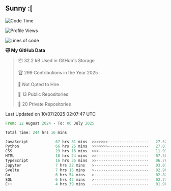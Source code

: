 ## Sunny :[

<!--START_SECTION:waka-->
![Code Time](http://img.shields.io/badge/Code%20Time-245%20hrs%2058%20mins-blue)

![Profile Views](http://img.shields.io/badge/Profile%20Views-7-blue)

![Lines of code](https://img.shields.io/badge/From%20Hello%20World%20I%27ve%20Written-273.8%20thousand%20lines%20of%20code-blue)

**🐱 My GitHub Data** 

> 📦 32.2 kB Used in GitHub's Storage 
 > 
> 🏆 299 Contributions in the Year 2025
 > 
> 🚫 Not Opted to Hire
 > 
> 📜 13 Public Repositories 
 > 
> 🔑 20 Private Repositories 
 > 

 Last Updated on 10/07/2025 02:07:47 UTC
<!--END_SECTION:waka-->

<!--START_SECTION:code-->

```rust
From: 12 August 2024 - To: 06 July 2025

Total Time: 244 hrs 16 mins

JavaScript            67 hrs 31 mins  >>>>>>>------------------   27.52 %
Python                66 hrs 25 mins  >>>>>>>------------------   27.07 %
CSS                   29 hrs 16 mins  >>>----------------------   11.93 %
HTML                  18 hrs 24 mins  >>-----------------------   07.50 %
TypeScript            16 hrs 35 mins  >>-----------------------   06.76 %
Jupyter               7 hrs 22 mins   >------------------------   03.01 %
Svelte                7 hrs 15 mins   >------------------------   02.96 %
Go                    6 hrs 54 mins   >------------------------   02.82 %
SQL                   6 hrs 42 mins   >------------------------   02.73 %
C++                   4 hrs 39 mins   -------------------------   01.90 %
```

<!--END_SECTION:code-->
